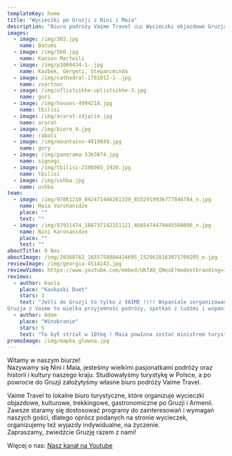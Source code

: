 ```yaml
---
templateKey: home
title: "Wycieczki po Gruzji z Nini i Maia"
description: "Biuro podróży Vaime Travel 🇬🇪 Wycieczki objazdowe Gruzja, Armenia, Kaukaz"
images:
  - image: /img/302.jpg
    name: Batumi
  - image: /img/560.jpg
    name: Kanion Martwili
  - image: /img/p1000434-1-.jpg
    name: Kazbek, Gergeti, Stepancminda
  - image: /img/cathedral-1781012-1-.jpg
    name: zvartnoc
  - image: /img/uflistsikhe-uplistsikhe-3.jpg
    name: gori
  - image: /img/houses-4994218.jpg
    name: tbilisi
  - image: /img/ararat-zdjęcie.jpg
    name: ararat
  - image: /img/biore_4.jpg
    name: rabati
  - image: /img/mountains-4919849.jpg
    name: gory
  - image: /img/panorama-3363874.jpg
    name: signagi
  - image: /img/tbilisi-2386965_1920.jpg
    name: tbilisi
  - image: /img/ushba.jpg
    name: ushba
team:
  - image: /img/97861210_842471446261339_8552919936777846784_n.jpg
    name: Maia Varshanidze
    place: ""
    text: ""
  - image: /img/97911474_288737142151121_4665474479445508096_n.jpg
    name: Nini Karosanidze
    place: ""
    text: ""
aboutTitle: O Nas
aboutImage: /img/20368762_1655758084434695_1529628163071709205_o.jpg
reviewImage: /img/georgia-4514143.jpg
reviewVideo: https://www.youtube.com/embed/UKfAO_QNexE?modestbranding=1&iv_load_policy=3&rel=0
reviews:
  - author: Kasia
    place: "Kaukaski Duet"
    stars: 3
    text: "Jeśli do Gruzji to tylko z VAIME !!!! Wspaniale zorganizowany wyjazd. Wszystko doskonale przemyślane. Nini i Maja to najlepsze przewodniczki i towarzyszki podróży jakie kiedykolwiek spotkałam. kompetentne, troskliwe i przeurocze.
Gruzja z Vaime to wielka przyjemność podróży, spotkań z ludźmi i wspaniałą gruzińską przyrodą ( trekkingi w dolinach Kaukazu z Mają - rewelacja), kuchnią i historią."
  - author: Adam
    place: "Winobranie"
    stars: 5
    text: "To był strzał w 10tkę ! Maia powinna zostać ministrem turystyki Gruzji bo świetnie promuje swój kraj i pokazuje co Gruzja ma najlepszego. Tydzień spędzony w tym kraju to za mało ale jeśli kolejny raz to tylko z Vaime Travel ! Tak trzymajcie 👍 Powodzenia 🍀"
promoImage: /img/mapka_glowna.jpg
---
```

Witamy w naszym biurze!  \
Nazywamy się Nini i Maia, jesteśmy wielkimi pasjonatkami podróży oraz historii i kultury naszego kraju. Studiowałyśmy turystykę w Polsce, a po powrocie do Gruzji założyłyśmy własne biuro podróży Vaime Travel.  

Vaime Travel to lokalne biuro turystyczne, które organizuje wycieczki objazdowe, kulturowe, trekkingowe, gastronomiczne po Gruzji i Armenii. Zawsze staramy się dostosować programy do zainteresowań i wymagań naszych gości, dlatego oprócz podanych na stronie wycieczek, organizujemy też wyjazdy indywidualne, na życzenie. \
Zapraszamy, zwiedźcie Gruzję razem z nami!

Więcej o nas: [Nasz kanał na Youtube](https://www.youtube.com/channel/UCnYblaR424qXMVwkZzbJLkg?view_as=subscriber)